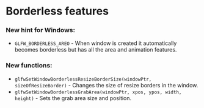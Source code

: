 # Borderless features


### New hint for Windows:
- `GLFW_BORDERLESS_AREO` - When window is created it automatically becomes borderless but has all the area and animation features.
### New functions:

- `glfwSetWindowBorderlessResizeBorderSize(windowPtr, sizeOfResizeBorder)` - Changes the size of resize borders in the window.
- `glfwSetWindowBorderlessGrabArea(windowPtr, xpos, ypos, width, height)` - Sets the grab area size and position.
